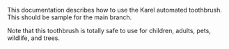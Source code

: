 
This documentation describes how to use the Karel automated toothbrush. This should be sample for the main branch.

Note that this toothbrush is totally safe to use for children, adults, pets, wildlife, and trees.

